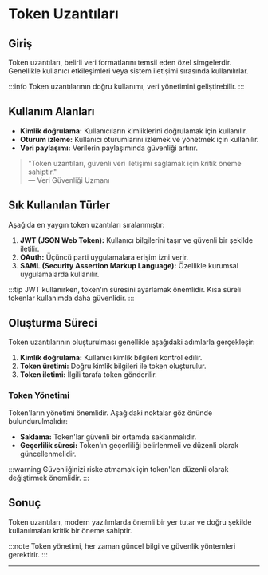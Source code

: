 # Token Uzantıları

## Giriş

Token uzantıları, belirli veri formatlarını temsil eden özel simgelerdir. Genellikle kullanıcı etkileşimleri veya sistem iletişimi sırasında kullanılırlar.

:::info
Token uzantılarının doğru kullanımı, veri yönetimini geliştirebilir.
:::

## Kullanım Alanları

- **Kimlik doğrulama:** Kullanıcıların kimliklerini doğrulamak için kullanılır.
- **Oturum izleme:** Kullanıcı oturumlarını izlemek ve yönetmek için kullanılır.
- **Veri paylaşımı:** Verilerin paylaşımında güvenliği artırır.

> "Token uzantıları, güvenli veri iletişimi sağlamak için kritik öneme sahiptir."  
> — Veri Güvenliği Uzmanı

## Sık Kullanılan Türler

Aşağıda en yaygın token uzantıları sıralanmıştır:

1. **JWT (JSON Web Token):** Kullanıcı bilgilerini taşır ve güvenli bir şekilde iletilir.
2. **OAuth:** Üçüncü parti uygulamalara erişim izni verir.
3. **SAML (Security Assertion Markup Language):** Özellikle kurumsal uygulamalarda kullanılır.

:::tip
JWT kullanırken, token'ın süresini ayarlamak önemlidir. Kısa süreli tokenlar kullanımda daha güvenlidir.
:::

## Oluşturma Süreci

Token uzantılarının oluşturulması genellikle aşağıdaki adımlarla gerçekleşir:

1. **Kimlik doğrulama:** Kullanıcı kimlik bilgileri kontrol edilir.
2. **Token üretimi:** Doğru kimlik bilgileri ile token oluşturulur.
3. **Token iletimi:** İlgili tarafa token gönderilir.

### Token Yönetimi

Token'ların yönetimi önemlidir. Aşağıdaki noktalar göz önünde bulundurulmalıdır:

- **Saklama:** Token'lar güvenli bir ortamda saklanmalıdır.
- **Geçerlilik süresi:** Token'ın geçerliliği belirlenmeli ve düzenli olarak güncellenmelidir.
  
:::warning
Güvenliğinizi riske atmamak için token'ları düzenli olarak değiştirmek önemlidir.
:::

## Sonuç

Token uzantıları, modern yazılımlarda önemli bir yer tutar ve doğru şekilde kullanılmaları kritik bir öneme sahiptir.

:::note
Token yönetimi, her zaman güncel bilgi ve güvenlik yöntemleri gerektirir.
:::

---